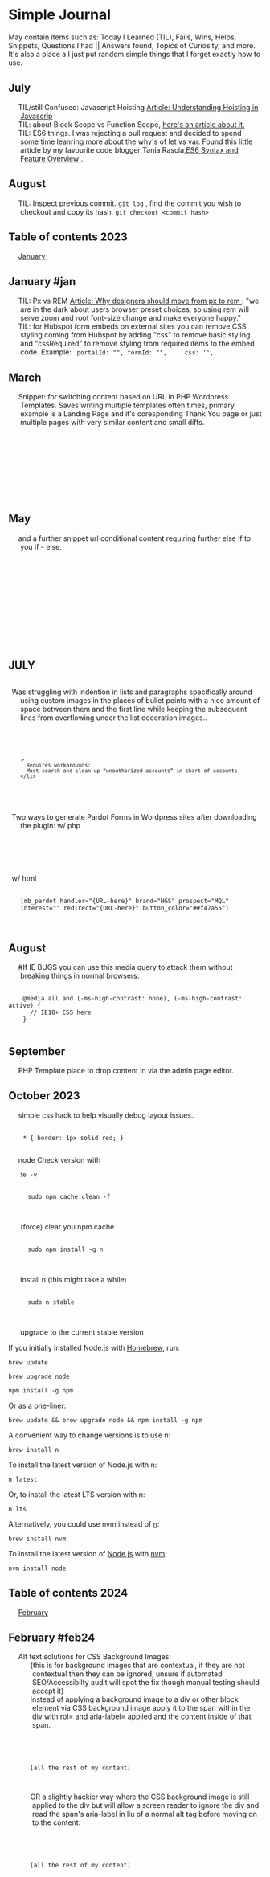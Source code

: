 # Simple Journal

May contain items such as: Today I Learned (TIL), Fails, Wins, Helps, Snippets, Questions I had || Answers found, Topics of Curiosity, and more. It's also a place a I just put random simple things that I forget exactly how to use.

<!-- ## Table of contents -->

<!-- - [July](#july2019)
- [August](#august2019) -->

## July

- TIL/still Confused: Javascript Hoisting [Article: Understanding Hoisting in Javascrip](https://scotch.io/tutorials/understanding-hoisting-in-javascript "Understanding Hoisting in Javascript")
- TIL: about Block Scope vs Function Scope, [here's an article about it.](https://medium.com/@josephcardillo/the-difference-between-function-and-block-scope-in-javascript-4296b2322abe "The Difference Between Function and Block Scope in JavaScript")
- TIL: ES6 things. I was rejecting a pull request and decided to spend some time leanring more about the why's of let vs var. Found this little article by my favourite code blogger Tania Rascia,[ES6 Syntax and Feature Overview
  ](https://www.taniarascia.com/es6-syntax-and-feature-overview/ "ES6 Syntax and Feature Overview
").

## August

- TIL: Inspect previous commit. `git log` , find the commit you wish to checkout and copy its hash, `git checkout <commit hash>`

## Table of contents 2023

- [January](#jan)

## January #jan

- TIL: Px vs REM [Article: Why designers should move from px to rem ](https://uxdesign.cc/why-designers-should-move-from-px-to-rem-and-how-to-do-that-in-figma-c0ea23e07a15 "Why designers should move from px to rem ") : "we are in the dark about users browser preset choices, so using rem will serve zoom and root font-size change and make everyone happy."
- TIL: for Hubspot form embeds on external sites you can remove CSS styling coming from Hubspot by adding "css" to remove basic styling and "cssRequired" to remove styling from required items to the embed code. Example:
  <code>
  portalId: "",
  formId: "",
      css: '',
  </code>

## March

- Snippet: for switching content based on URL in PHP Wordpress Templates. Saves writing multiple templates often times, primary example is a Landing Page and it's coresponding Thank You page or just multiple pages with very similar content and small diffs.
  <pre>
  <code>
  <?php if ( is_page('thank-you') ) { ?>
  
  
  <?php } else { ?>
  
  
  <?php } ?>
  </code>
  </pre>

## May

- and a further snippet url conditional content requiring further else if to you if - else.
<pre>
  <code>
       <?php if (is_page('url')) { ?>
            <!-- write html here -->
        <?php } else if (is_page('partner-awana')) { ?>
            <!-- write html here -->
        <?php } else if (is_page('partner-onqu')) { ?>
            <!-- write html here -->
        <?php } else { ?>
            <!-- write html here -->
        <?php } ?>
    </code>
  </pre>

## JULY

- Was struggling with indention in lists and paragraphs specifically around using custom images in the places of bullet points with a nice amount of space between them and the first line while keeping the subsequent lines from overflowing under the list decoration images..
  <pre>
    <code>
      <style>
        /* set all of X block elements to Y indention */
        li {
          text-indent: -17px
        }
        /* remove indention from :first-line */
        li:first-line {
          text-indent: 0
        }
        /* remove default list decoration/bullet points */
        ul {      
          list-style: none;
        }
        /* custom image in the place of list decoration/bullet points*/
        li::before {
          content: url('');
          display: inline-block;    
          margin-right: 13px;
        }
      </style>

      <li>
        Requires workarounds:
        Must search and clean up “unauthorized accounts” in chart of accounts
      </li>

    </code>
  </pre>

- Two ways to generate Pardot Forms in Wordpress sites after downloading the plugin:
  w/ php
  <pre>
      <code>
  <?php echo do_shortcode('[mb_pardot handler="{URL-here}" brand="brand_asc" prospect="MQL" interest="ChMS" redirect="{URL-here}" comments_type="textarea" comments="How did you hear about us?" button_color="#6486FD"]') ?>      
      </code>
    </pre>
  w/ html
  <pre>
      <code>
  [mb_pardot handler="{URL-here}" brand="HGS" prospect="MQL" interest="" redirect="{URL-here}" button_color="##f47a55"]      
      </code>
    </pre>

## August

- #If IE BUGS you can use this media query to attack them without breaking things in normal browsers:
<pre>
  <code>
    @media all and (-ms-high-contrast: none), (-ms-high-contrast: active) {
      // IE10+ CSS here
    }
  </code>
</pre>

## September

- PHP Template place to drop content in via the admin page editor.
<?php the_content(); ?>

## October 2023

- simple css hack to help visually debug layout issues..
<pre>
  <code>
    * { border: 1px solid red; }
  </code>
</pre>

- node
  Check version with <pre><code>node -v</code></pre>
    <pre>
      <code>
    sudo npm cache clean -f 
      </code>
    </pre>
  (force) clear you npm cache
    <pre>
      <code>
    sudo npm install -g n 
      </code>
    </pre>
  install n (this might take a while)
    <pre>
      <code>
    sudo n stable 
      </code>
    </pre>
  upgrade to the current stable version

If you initially installed Node.js with <a href="https://brew.sh/" target="_blank">Homebrew</a>, run:

<pre><code>brew update</code></pre>

<pre><code>brew upgrade node</code></pre>

<pre><code>npm install -g npm</code></pre>

Or as a one-liner:

<pre><code>brew update && brew upgrade node && npm install -g npm</code></pre>

A convenient way to change versions is to use n:

<pre><code>brew install n</code></pre>

To install the latest version of Node.js with n:

<pre><code>n latest</code></pre>

Or, to install the latest LTS version with n:

<pre><code>n lts</code></pre>

Alternatively, you could use nvm instead of <a href="https://github.com/tj/n" target="_blank">n</a>:

<pre><code>brew install nvm</code></pre>

To install the latest version of <a href="https://nodejs.org/en" target="_blank">Node.js</a> with <a href="https://github.com/nvm-sh/nvm" target="_blank">nvm</a>:

<pre><code>nvm install node</code></pre>


## Table of contents 2024

- [February](#feb24)

## February #feb24

- Alt text solutions for CSS Background Images: 
- - (this is for background images that are contextual, if they are not contextual then they can be ignored, unsure if automated SEO/Accessibilty audit will spot the fix though manual testing should accept it)
- - Instead of applying a background image to a div or other block element via CSS background image apply it to the span within the div with rol= and aria-label= applied and the content inside of that span.
<pre><code>
  <div>
    <span class="background-image" role="img" aria-label="place alt text here"> </span>
      [all the rest of my content]
  </div>
</code></pre>

- - OR a slightly hackier way where the CSS background image is still applied to the div but will allow a screen reader to ignore the div and read the span's aria-label in liu of a normal alt tag before moving on to the content.

<pre><code>
  <div class="background-image">
    <span role="img" aria-label="place alt text here"> </span>
      [all the rest of my content]
  </div>
</code></pre>